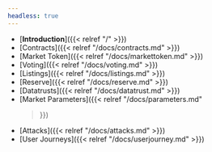 ```yaml
---
headless: true
---
```


- [**Introduction**]({{< relref "/" >}})
- [Contracts]({{< relref "/docs/contracts.md" >}})
- [Market Token]({{< relref "/docs/markettoken.md" >}})
- [Voting]({{< relref "/docs/voting.md" >}})
- [Listings]({{< relref "/docs/listings.md" >}})
- [Reserve]({{< relref "/docs/reserve.md" >}})
- [Datatrusts]({{< relref "/docs/datatrust.md" >}})
- [Market Parameters]({{< relref "/docs/parameters.md"
  >}})
- [Attacks]({{< relref "/docs/attacks.md" >}})
- [User Journeys]({{< relref "/docs/userjourney.md" >}})
